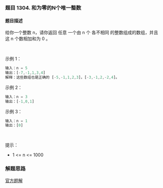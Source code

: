### 题目 1304. 和为零的N个唯一整数
#### 题目描述
给你一个整数 n，请你返回 任意 一个由 n 个 各不相同 的整数组成的数组，并且这 n 个数相加和为 0 。

 

示例 1：

```js
输入：n = 5
输出：[-7,-1,1,3,4]
解释：这些数组也是正确的 [-5,-1,1,2,3]，[-3,-1,2,-2,4]。
```
示例 2：

```js
输入：n = 3
输出：[-1,0,1]
```
示例 3：

```js
输入：n = 1
输出：[0]
```
 

提示：

- 1 <= n <= 1000

### 解题思路
[官方题解](https://leetcode-cn.com/problems/find-n-unique-integers-sum-up-to-zero/solution/he-wei-ling-de-nge-wei-yi-zheng-shu-by-leetcode-so/)